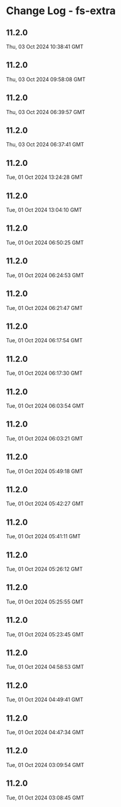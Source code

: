 # Change Log - fs-extra

<!-- This log was last generated on Thu, 03 Oct 2024 10:38:41 GMT and should not be manually modified. -->

<!-- Start content -->

## 11.2.0

Thu, 03 Oct 2024 10:38:41 GMT

## 11.2.0

Thu, 03 Oct 2024 09:58:08 GMT

## 11.2.0

Thu, 03 Oct 2024 06:39:57 GMT

## 11.2.0

Thu, 03 Oct 2024 06:37:41 GMT

## 11.2.0

Tue, 01 Oct 2024 13:24:28 GMT

## 11.2.0

Tue, 01 Oct 2024 13:04:10 GMT

## 11.2.0

Tue, 01 Oct 2024 06:50:25 GMT

## 11.2.0

Tue, 01 Oct 2024 06:24:53 GMT

## 11.2.0

Tue, 01 Oct 2024 06:21:47 GMT

## 11.2.0

Tue, 01 Oct 2024 06:17:54 GMT

## 11.2.0

Tue, 01 Oct 2024 06:17:30 GMT

## 11.2.0

Tue, 01 Oct 2024 06:03:54 GMT

## 11.2.0

Tue, 01 Oct 2024 06:03:21 GMT

## 11.2.0

Tue, 01 Oct 2024 05:49:18 GMT

## 11.2.0

Tue, 01 Oct 2024 05:42:27 GMT

## 11.2.0

Tue, 01 Oct 2024 05:41:11 GMT

## 11.2.0

Tue, 01 Oct 2024 05:26:12 GMT

## 11.2.0

Tue, 01 Oct 2024 05:25:55 GMT

## 11.2.0

Tue, 01 Oct 2024 05:23:45 GMT

## 11.2.0

Tue, 01 Oct 2024 04:58:53 GMT

## 11.2.0

Tue, 01 Oct 2024 04:49:41 GMT

## 11.2.0

Tue, 01 Oct 2024 04:47:34 GMT

## 11.2.0

Tue, 01 Oct 2024 03:09:54 GMT

## 11.2.0

Tue, 01 Oct 2024 03:08:45 GMT
